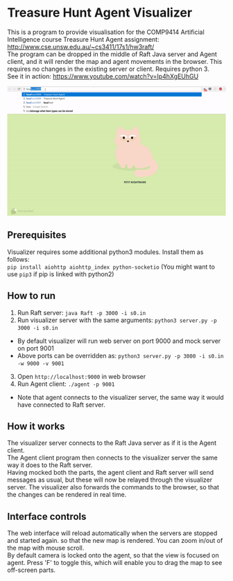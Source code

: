 Treasure Hunt Agent Visualizer
===============================

This is a program to provide visualisation for the COMP9414 Artificial Intelligence course Treasure Hunt Agent assignment: http://www.cse.unsw.edu.au/~cs3411/17s1/hw3raft/  
The program can be dropped in the middle of Raft Java server and Agent client, and it will render the map and agent movements in the browser. This requires no changes in the existing server or client. Requires python 3.  
See it in action: https://www.youtube.com/watch?v=Ip4hXgEUhGU
  
![alt text](screenshots/s0.gif "Test map solving visualized in browser")
  
Prerequisites
--------------
Visualizer requires some additional python3 modules. Install them as follows:  
`pip install aiohttp aiohttp_index python-socketio` (You might want to use `pip3` if pip is linked with python2)  
  
How to run
-----------
1. Run Raft server: `java Raft -p 3000 -i s0.in`
2. Run visualizer server with the same arguments: `python3 server.py -p 3000 -i s0.in`
  - By default visualizer will run web server on port 9000 and mock server on port 9001
  - Above ports can be overridden as: `python3 server.py -p 3000 -i s0.in -w 9000 -v 9001`
3. Open `http://localhost:9000` in web browser
4. Run Agent client: `./agent -p 9001` 
  - Note that agent connects to the visualizer server, the same way it would have connected to Raft server.  
  
How it works
-------------
The visualizer server connects to the Raft Java server as if it is the Agent client.  
The Agent client program then connects to the visualizer server the same way it does to the Raft server.  
Having mocked both the parts, the agent client and Raft server will send messages as usual, but these will now be relayed through the visualizer server. The visualizer also forwards the commands to the browser, so that the changes can be rendered in real time.  
  
Interface controls
-------------------
The web interface will reload automatically when the servers are stopped and started again. so that the new map is rendered.
You can zoom in/out of the map with mouse scroll.  
By default camera is locked onto the agent, so that the view is focused on agent. Press 'F' to toggle this, which will enable you to drag the map to see off-screen parts.  
